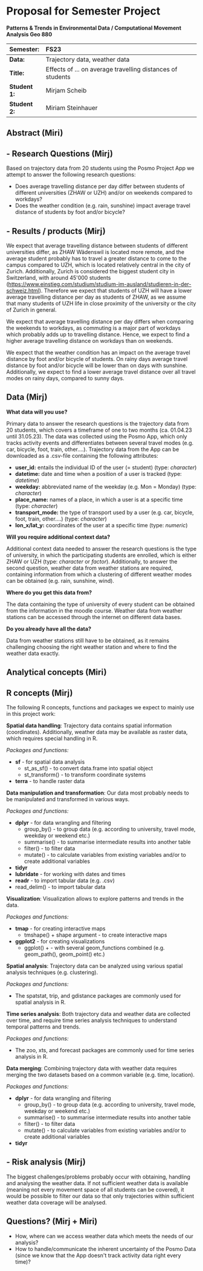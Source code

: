 # Proposal for Semester Project

**Patterns & Trends in Environmental Data / Computational Movement
Analysis Geo 880**

| Semester:      | FS23                                     |
|:---------------|:---------------------------------------- |
| **Data:**      | Trajectory data, weather data            | 
| **Title:**     | Effects of ... on average travelling distances of students                |
| **Student 1:** | Mirjam Scheib                            |
| **Student 2:** | Miriam Steinhauer                        |

## Abstract (Miri)
<!-- (50-60 words) -->

## - Research Questions (Mirj)
Based on trajectory data from 20 students using the Posmo Project App we attempt to answer the following research questions: 

- Does average travelling distance per day differ between students of different universities (ZHAW or UZH) and/or on weekends compared to workdays? 
- Does the weather condition (e.g. rain, sunshine) impact average travel distance of students by foot and/or bicycle?  

<!-- (50-60 words) -->

## - Results / products (Mirj)
We expect that average travelling distance between students of different universities differ, as ZHAW Wädenswil is located more remote, and the average student probably has to travel a greater distance to come to the campus compared to UZH, which is located relatively central in the city of Zurich. Additionally, Zurich is considered the biggest student city in Switzerland, with around 45'000 students (https://www.einstieg.com/studium/studium-im-ausland/studieren-in-der-schweiz.html). Therefore we expect that students of UZH will have a lower average travelling distance per day as students of ZHAW, as we assume that many students of UZH life in close proximity of the university or the city of Zurich in general. 

We expect that average travelling distance per day differs when comparing the weekends to workdays, as commuting is a major part of workdays which probably adds up to travelling distance. Hence, we expect to find a higher average travelling distance on workdays than on weekends. 

We expect that the weather condition has an impact on the average travel distance by foot and/or bicycle of students. On rainy days average travel distance by foot and/or bicycle will be lower than on days with sunshine. Additionally, we expect to find a lower average travel distance over all travel modes on rainy days, compared to sunny days. 

<!-- What do you expect, anticipate? -->

## Data (Mirj)
**What data will you use?**

Primary data to answer the research questions is the trajectory data from 20 students, which covers a timeframe of one to two months (ca. 01.04.23 until 31.05.23). The data was collected using the Posmo App, which only tracks activity events and differentiates between several travel modes (e.g. car, bicycle, foot, train, other....). Trajectory data from the App can be downloaded as a .csv-file containing the following attributes: 
-   **user_id:** entails the individual ID of the user (= student) (type: *character*)
-   **datetime:** date and time when a position of a user is tracked (type: *datetime*) 
-   **weekday:** abbreviated name of the weekday (e.g. Mon = Monday) (type: *character*)
-   **place_name:** names of a place, in which a user is at a specific time (type: *character*)
-   **transport_mode:** the type of transport used by a user (e.g. car, bicycle, foot, train, other....) (type: *character*)
-   **lon_x/lat_y:** coordinates of the user at a specific time (type: *numeric*)

**Will you require additional context data?**

Additional context data needed to answer the research questions is the type of university, in which the participating students are enrolled, which is either ZHAW or UZH (type: *character* or *factor*). Additionally, to answer the second question, weather data from weather stations are required, containing information from which a clustering of different weather modes can be obtained (e.g. rain, sunshine, wind). 

**Where do you get this data from?** 

The data containing the type of university of every student can be obtained from the information in the moodle course. Weather data from weather stations can be accessed through the internet on different data bases. 

**Do you already have all the data?**

Data from weather stations still have to be obtained, as it remains challenging choosing the right weather station and where to find the weather data exactly. 

## Analytical concepts (Miri)
<!-- Which analytical concepts will you use? What conceptual movement spaces and respective modelling approaches of trajectories will you be using? What additional spatial analysis methods will you be using? -->

## R concepts (Mirj)
The following R concepts, functions and packages we expect to mainly use in this project work: 

**Spatial data handling**:
Trajectory data contains spatial information (coordinates). Additionally, weather data may be available as raster data, which requires special handling in R. 

*Packages and functions:*

- **sf** - for spatial data analysis
  -   st_as_sf() - to convert data.frame into spatial object 
  -   st_transform() - to transform coordinate systems 
- **terra** - to handle raster data 

**Data manipulation and transformation**:
Our data most probably needs to be manipulated and transformed in various ways. 

*Packages and functions:*

- **dplyr** - for data wrangling and filtering
  -   group_by() - to group data (e.g. according to university, travel mode, weekday or weekend etc.)
  -   summarise() - to summarise intermediate results into another table 
  -   filter() - to filter data 
  -   mutate() - to calculate variables from existing variables and/or to create additional variables
-  **tidyr** 
-  **lubridate** - for working with dates and times
-  **readr** - to import tabular data (e.g. .csv)
  -   read_delim() - to import tabular data
  
**Visualization**:
Visualization allows to explore patterns and trends in the data. 

*Packages and functions:*

- **tmap** - for creating interactive maps
  -   tmshape() + shape argument - to create interactive maps 
- **ggplot2** - for creating visualizations
  - ggplot() + - with several geom_functions combined (e.g. geom_path(), geom_point() etc.)


**Spatial analysis**:
Trajectory data can be analyzed using various spatial analysis techniques (e.g. clustering).

*Packages and functions:*

- The spatstat, trip, and gdistance packages are commonly used for spatial analysis in R.

**Time series analysis**:
Both trajectory data and weather data are collected over time, and require time series analysis techniques to understand temporal patterns and trends.

*Packages and functions:*

- The zoo, xts, and forecast packages are commonly used for time series analysis in R.

**Data merging**:
Combining trajectory data with weather data requires merging the two datasets based on a common variable (e.g. time, location).

*Packages and functions:*

- **dplyr** - for data wrangling and filtering
  -   group_by() - to group data (e.g. according to university, travel mode, weekday or weekend etc.)
  -   summarise() - to summarise intermediate results into another table 
  -   filter() - to filter data 
  -   mutate() - to calculate variables from existing variables and/or to create additional variables 
-   **tidyr**

<!-- Which R concepts, functions, packages will you mainly use. What additional spatial analysis methods will you be using? -->

## - Risk analysis (Mirj)
The biggest challenges/problems probably occur with obtaining, handling and analysing the weather data. If not sufficient weather data is available (meaning not every movement space of all students can be covered), it would be possible to filter our data so that only trajectories within sufficient weather data coverage will be analysed. 

<!-- What could be the biggest challenges/problems you might face? What is your plan B? -->

## Questions? (Mirj + Miri)
- How, where can we access weather data which meets the needs of our analysis? 
- How to handle/communicate the inherent uncertainty of the Posmo Data (since we know that the App doesn't track activity data right every time)?
<!-- Which questions would you like to discuss at the coaching session? -->
